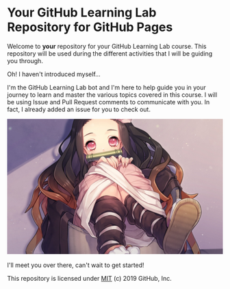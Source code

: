 # Your GitHub Learning Lab Repository for GitHub Pages

Welcome to **your** repository for your GitHub Learning Lab course. This repository will be used during the different activities that I will be guiding you through. 

Oh! I haven't introduced myself...

I'm the GitHub Learning Lab bot and I'm here to help guide you in your journey to learn and master the various topics covered in this course. I will be using Issue and Pull Request comments to communicate with you. In fact, I already added an issue for you to check out.

![issue tab](/stretched-1440-900-1011679.jpg)

I'll meet you over there, can't wait to get started!

This repository is licensed under [MIT](../LICENSE) (c) 2019 GitHub, Inc.
